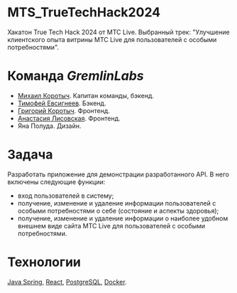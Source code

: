 # MTS_TrueTechHack2024
Хакатон True Tech Hack 2024 от МТС Live. Выбранный трек: "Улучшение клиентского опыта витрины МТС Live для пользователей с особыми потребностями".

# Команда _GremlinLabs_
- [Михаил Коротыч](https://github.com/izen57). Капитан команды, бэкенд.
- [Тимофей Евсигнеев](https://github.com/Tulenien/). Бэкенд.
- [Григорий Коротыч](https://github.com/io-qar). Фронтенд.
- [Анастасия Лисовская](https://github.com/NLastya). Фронтенд.
- Яна Полуда. Дизайн.

# Задача
Разработать приложение для демонстрации разработанного API. В него включены следующие функции:
- вход пользователей в систему;
- получение, изменение и удаление информации пользователей с особыми потребностями о себе (состояние и аспекты здоровья);
- получение, изменение и удаление информации о наиболее удобном внешнем виде сайта МТС Live для пользователей с особыми потребностями.

# Технологии
[Java Spring](https://spring.io/), [React](https://react.dev/), [PostgreSQL](https://www.postgresql.org/), [Docker](https://www.docker.com/).
